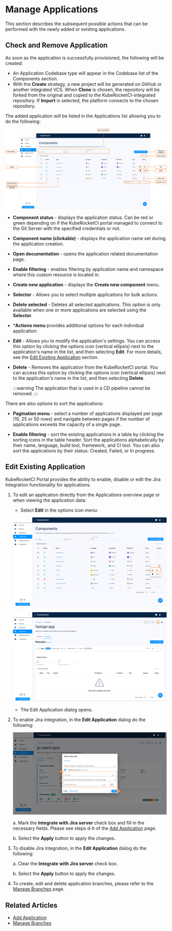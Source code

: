 # Manage Applications

<head>
  <link rel="canonical" href="https://docs.kuberocketci.io/docs/user-guide/application/" />
</head>

This section describes the subsequent possible actions that can be performed with the newly added or existing applications.

## Check and Remove Application

As soon as the application is successfully provisioned, the following will be created:

* An Application Codebase type will appear in the Codebase list of the Components section.
* With the **Create** strategy, a new project will be generated on GitHub or another integrated VCS. When **Clone** is chosen, the repository will be forked from the original and copied to the KubeRocketCI-integrated repository. If **Import** is selected, the platform connects to the chosen repository.

The added application will be listed in the Applications list allowing you to do the following:

![Applications menu](../assets/user-guide/components/components-manage-components-menu.png "Applications menu")

* **Component status** - displays the application status. Can be red or green depending on if the KubeRocketCI portal managed to connect to the Git Server with the specified credentials or not.
* **Component name (clickable)** - displays the application name set during the application creation.
* **Open documentation** - opens the application related documentation page.
* **Enable filtering** - enables filtering by application name and namespace where this custom resource is located in.
* **Create new application** - displays the **Create new component** menu.
* **Selector** - Allows you to select multiple applications for bulk actions.
* **Delete selected** - Deletes all selected applications. This option is only available when one or more applications are selected using the **Selector**.
* ***Actions menu** provides additional options for each individual application:
* **Edit** - Allows you to modify the application's settings. You can access this option by clicking the options icon (vertical ellipsis) next to the application's name in the list, and then selecting **Edit**. For more details, see the [Edit Existing Application](#edit-existing-application) section.
* **Delete** - Removes the application from the KubeRocketCI portal. You can access this option by clicking the options icon (vertical ellipsis) next to the application's name in the list, and then selecting **Delete**.

  :::warning
    The application that is used in a CD pipeline cannot be removed.
  :::

There are also options to sort the applications:

* **Pagination menu** - select a number of applications displayed per page (15, 25 or 50 rows) and navigate between pages if the number of applications exceeds the capacity of a single page.

* **Enable filtering** - sort the existing applications in a table by clicking the sorting icons in the table header. Sort the applications alphabetically by their name, language, build tool, framework, and CI tool. You can also sort the applications by their status: Created, Failed, or In progress.

## Edit Existing Application

KubeRocketCI Portal provides the ability to enable, disable or edit the Jira Integration functionality for applications.

1. To edit an application directly from the Applications overview page or when viewing the application data:

    * Select **Edit** in the options icon menu:

    ![Edit application on the Applications overview page](../assets/user-guide/components/application/application-manage-components-codebase-edit-1.png "Edit application on the Applications overview page")

    ![Edit application when viewing the application data](../assets/user-guide/components/application/application-manage-components-codebase-edit-2.png "Edit application when viewing the application data")

    * The Edit Application dialog opens.

2. To enable Jira integration, in the **Edit Application** dialog do the following:

    ![Edit application](../assets/user-guide/components/application/application-manage-edit-codebase-application.png "Edit application")

    a. Mark the **Integrate with Jira server** check box and fill in the necessary fields. Please see steps d-h of the [Add Application](add-application.md) page.

    b. Select the **Apply** button to apply the changes.

3. To disable Jira integration, in the **Edit Application** dialog do the following:

    a. Clear the **Integrate with Jira server** check box.

    b. Select the **Apply** button to apply the changes.

4. To create, edit and delete application branches, please refer to the [Manage Branches](../user-guide/manage-branches.md) page.

## Related Articles

* [Add Application](add-application.md)
* [Manage Branches](../user-guide/manage-branches.md)

